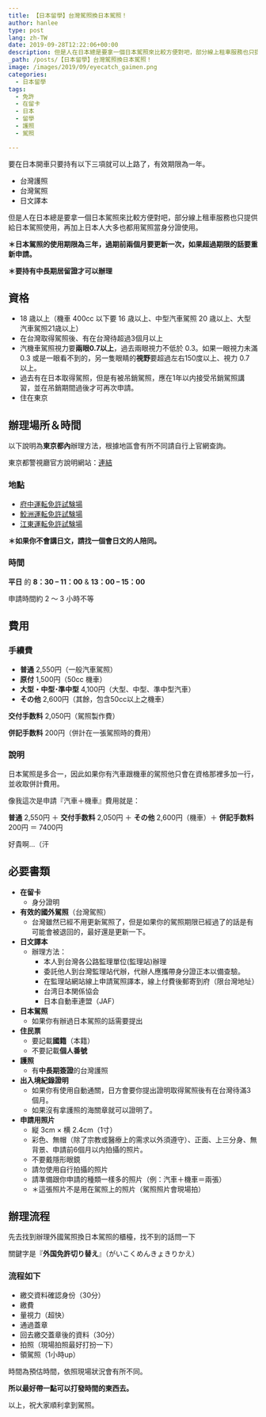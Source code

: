 ```yaml
---
title: 【日本留學】台灣駕照換日本駕照！
author: hanlee
type: post
lang: zh-TW
date: 2019-09-28T12:22:06+00:00
description: 但是人在日本總是要拿一個日本駕照來比較方便對吧，部分線上租車服務也只提供給日本駕照使用，再加上日本人大多也都用駕照當身分證使用。
_path: /posts/【日本留學】台灣駕照換日本駕照！
image: /images/2019/09/eyecatch_gaimen.png
categories:
  - 日本留學
tags:
  - 免許
  - 在留卡
  - 日本
  - 留學
  - 護照
  - 駕照

---
```

要在日本開車只要持有以下三項就可以上路了，有效期限為一年。

* 台灣護照
* 台灣駕照
* 日文譯本

但是人在日本總是要拿一個日本駕照來比較方便對吧，部分線上租車服務也只提供給日本駕照使用，再加上日本人大多也都用駕照當身分證使用。

**＊日本駕照的使用期限為三年，過期前兩個月要更新一次，如果超過期限的話要重新申請。**

**＊要持有中長期居留證才可以辦理**

## 資格

* 18 歳以上（機車 400cc 以下要 16 歳以上、中型汽車駕照 20 歳以上、大型汽車駕照21歳以上）
* 在台灣取得駕照後、有在台灣待超過3個月以上
* 汽機車駕照視力要**兩眼0.7以上**，過去兩眼視力不低於 0.3。如果一眼視力未滿 0.3 或是一眼看不到的，另一隻眼睛的**視野**要超過左右150度以上、視力 0.7 以上。
* 過去有在日本取得駕照，但是有被吊銷駕照，應在1年以内接受吊銷駕照講習，並在吊銷期間過後才可再次申請。
* 住在東京

## 辦理場所＆時間

以下說明為**東京都內**辦理方法，根據地區會有所不同請自行上官網查詢。

東京都警視廳官方說明網站：[連結][1]

### 地點

* [府中運転免許試験場][2]
* [鮫洲運転免許試験場][3]
* [江東運転免許試験場][4]

**＊如果你不會講日文，請找一個會日文的人陪同。**

### 時間

**平日** 的 **8：30 &#8211; 11：00** & **13：00 &#8211; 15：00**

申請時間約 2 ～ 3 小時不等

## 費用

### 手續費

* **普通** 2,550円（一般汽車駕照）
* **原付** 1,500円（50cc 機車）
* **大型・中型･準中型** 4,100円（大型、中型、準中型汽車）
* **その他** 2,600円（其餘，包含50cc以上之機車）

**交付手数料** 2,050円（駕照製作費）

**併記手数料** 200円（併計在一張駕照時的費用）

### 說明

日本駕照是多合一，因此如果你有汽車跟機車的駕照他只會在資格那裡多加一行，並收取併計費用。

像我這次是申請『汽車＋機車』費用就是：

**普通** 2,550円 ＋ **交付手数料** 2,050円 ＋ **その他** 2,600円（機車）＋ **併記手数料** 200円 ＝ 7400円

好貴啊...（汗

## 必要書類

* **在留卡**
  * 身分證明
* **有效的國外駕照**（台灣駕照）
  * 台灣雖然已經不用更新駕照了，但是如果你的駕照期限已經過了的話是有可能會被退回的，最好還是更新一下。
* **日文譯本**
  * 辦理方法：
    * 本人到台灣各公路監理單位(監理站)辦理
    * 委託他人到台灣監理站代辦，代辦人應攜帶身分證正本以備查驗。
    * 在監理站網站線上申請駕照譯本，線上付費後郵寄到府（限台灣地址）
    * 台湾日本関係協会
    * 日本自動車連盟（JAF）
* **日本駕照**
  * 如果你有辦過日本駕照的話需要提出
* **住民票**
  * 要記載**國籍**（本籍）
  * 不要記載**個人番號**
* **護照**
  * 有**中長期簽證**的台灣護照
* **出入境紀錄證明**
  * 如果你有使用自動通關，日方會要你提出證明取得駕照後有在台灣待滿3個月。
  * 如果沒有拿護照的海關章就可以證明了。
* **申請用照片**
  * 縦 3cm × 横 2.4cm（1寸）
  * 彩色、無帽（除了宗教或醫療上的需求以外須遵守）、正面、上三分身、無背景、申請前6個月以内拍攝的照片。
  * 不要戴隱形眼鏡
  * 請勿使用自行拍攝的照片
  * 請準備跟你申請的種類一樣多的照片（例：汽車＋機車＝兩張）
  * ＊這張照片不是用在駕照上的照片（駕照照片會現場拍）

## 辦理流程

先去找到辦理外國駕照換日本駕照的櫃檯，找不到的話問一下

關鍵字是『**外国免許切り替え**』（がいこくめんきょきりかえ）

### 流程如下

* 繳交資料確認身份（30分）
* 繳費
* 量視力（超快）
* 通過蓋章
* 回去繳交蓋章後的資料（30分）
* 拍照（現場拍照最好打扮一下）
* 領駕照（1小時up）

時間為預估時間，依照現場狀況會有所不同。

**所以最好帶一點可以打發時間的東西去。**

以上，祝大家順利拿到駕照。

 [1]: https://www.keishicho.metro.tokyo.jp/smph/menkyo/menkyo/kokugai/kokugai05.html
 [2]: https://www.keishicho.metro.tokyo.jp/smph/menkyo/shikenjo/shikenjo/fuchu.html
 [3]: https://www.keishicho.metro.tokyo.jp/smph/menkyo/shikenjo/shikenjo/samezu.html
 [4]: https://www.keishicho.metro.tokyo.jp/smph/menkyo/shikenjo/shikenjo/koto.html
